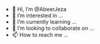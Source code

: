 - 👋 Hi, I’m @AbeerJeza
- 👀 I’m interested in ...
- 🌱 I’m currently learning ...
- 💞️ I’m looking to collaborate on ...
- 📫 How to reach me ...

<!---
AbeerJeza/AbeerJeza is a ✨ special ✨ repository because its `README.md` (this file) appears on your GitHub profile.
You can click the Preview link to take a look at your changes.
--->
